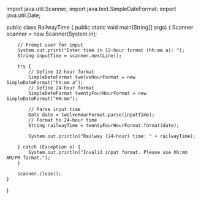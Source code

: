 import java.util.Scanner;
import java.text.SimpleDateFormat;
import java.util.Date;

public class RailwayTime {
    public static void main(String[] args) {
        Scanner scanner = new Scanner(System.in);

        // Prompt user for input
        System.out.print("Enter time in 12-hour format (hh:mm a): ");
        String inputTime = scanner.nextLine();

        try {
            // Define 12-hour format
            SimpleDateFormat twelveHourFormat = new SimpleDateFormat("hh:mm a");
            // Define 24-hour format
            SimpleDateFormat twentyFourHourFormat = new SimpleDateFormat("HH:mm");

            // Parse input time
            Date date = twelveHourFormat.parse(inputTime);
            // Format to 24-hour time
            String railwayTime = twentyFourHourFormat.format(date);

            System.out.println("Railway (24-hour) time: " + railwayTime);

        } catch (Exception e) {
            System.out.println("Invalid input format. Please use hh:mm AM/PM format.");
        }

        scanner.close();
    }
}
